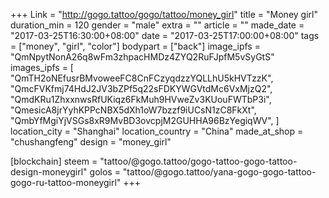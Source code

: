 +++
Link = "http://gogo.tattoo/gogo/tattoo/money_girl"
title = "Money girl"
duration_min = 120
gender = "male"
extra = ""
article = ""
made_date = "2017-03-25T16:30:00+08:00"
date = "2017-03-25T17:00:00+08:00"
tags = ["money", "girl", "color"]
bodypart = ["back"]
image_ipfs = "QmNpytNonA26q8wFm3zhpacHMDz4ZYQ2RuFJpfM5vSyGtS"
images_ipfs = [  "QmTH2oNEfusrBMvoweeFC8CnFCzyqdzzYQLLhU5kHVTzzK",
  "QmcFVKfmj74HdJ2JV3bZPf5q22sFDKYWGVtdMc6VxMjzQ2",
  "QmdKRu1ZhxxnwsRfUKiqz6FkMuh9HVweZv3KUouFWTbP3i",
  "QmesicA8jrYyhKPPcNBX5dXh1oW7bzzf9iUCsN1zC8FkXt",
  "QmbYfMgiYjVSGs8xR9MvBD3ovcpjM2GUHHA96BzYegiqWV",
]
location_city = "Shanghai"
location_country = "China"
made_at_shop = "chushangfeng"
design = "money_girl"

[blockchain]
steem = "tattoo/@gogo.tattoo/gogo-tattoo-gogo-tattoo-design-moneygirl"
golos = "tattoo/@gogo.tattoo/yana-gogo-gogo-tattoo-gogo-ru-tattoo-moneygirl"
+++
